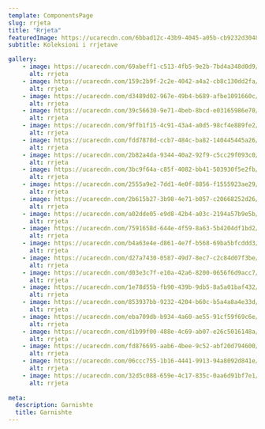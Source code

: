 ```yaml
---
template: ComponentsPage
slug: rrjeta
title: "Rrjeta"
featuredImage: https://ucarecdn.com/6bbad12c-43b9-4045-a05b-cb9232d30488/
subtitle: Koleksioni i rrjetave

gallery:
    - image: https://ucarecdn.com/69abeff1-c513-4fb5-9e2b-7bd4a348d0d9/
      alt: rrjeta
    - image: https://ucarecdn.com/159c2b9f-2c2e-4042-a4a2-cb8c130dd2fa/
      alt: rrjeta
    - image: https://ucarecdn.com/d3489d02-967e-49b4-b689-afbe1091660c/
      alt: rrjeta
    - image: https://ucarecdn.com/39c56630-9e71-4beb-8bcd-e03165986e70/
      alt: rrjeta
    - image: https://ucarecdn.com/9ffb1f15-4c91-43a4-a0d5-98cf4e889fe2/
      alt: rrjeta
    - image: https://ucarecdn.com/fdd7878d-ccb7-484c-ba82-140445445a26/
      alt: rrjeta
    - image: https://ucarecdn.com/2b82a4da-9344-40a2-92f9-c5cc29f093c0/
      alt: rrjeta
    - image: https://ucarecdn.com/3bc9f64a-c85f-4082-bb41-503930f5e2fb/
      alt: rrjeta
    - image: https://ucarecdn.com/2555a9e2-7dd1-4e0f-8856-f1555923ae29/
      alt: rrjeta
    - image: https://ucarecdn.com/2b615b27-3b98-4e71-b057-c20668252d26/
      alt: rrjeta
    - image: https://ucarecdn.com/a02dde05-e9d8-42b4-a03c-2194a57b9e5b/
      alt: rrjeta
    - image: https://ucarecdn.com/7591658d-644e-4f59-8a63-5b4204df1bd2/
      alt: rrjeta
    - image: https://ucarecdn.com/b4a63e4e-d861-4e7f-b568-69ba5bfcddd3/
      alt: rrjeta
    - image: https://ucarecdn.com/d27a7430-0587-49d7-8ec7-c2c84d07f3be/
      alt: rrjeta
    - image: https://ucarecdn.com/d03e3c7f-e10a-42a6-8200-0656f6d9acc7/
      alt: rrjeta
    - image: https://ucarecdn.com/1e78d55b-fb90-439b-9db5-8a5a01baf432/
      alt: rrjeta
    - image: https://ucarecdn.com/853937bb-9232-4204-b60c-b5a4a8a4e33d/
      alt: rrjeta
    - image: https://ucarecdn.com/eba709db-b934-4a60-ae55-91cf59f69c6e/
      alt: rrjeta
    - image: https://ucarecdn.com/d1b99f00-488e-4c69-ab07-e26c5016148a/
      alt: rrjeta
    - image: https://ucarecdn.com/fd876695-aab6-4bee-9c52-abf20d794600/
      alt: rrjeta
    - image: https://ucarecdn.com/06ccc755-1b16-4441-9913-94a8092d841e/
      alt: rrjeta
    - image: https://ucarecdn.com/32d5c088-659e-4c17-835c-0aa6d91bf7e1/
      alt: rrjeta
  
meta:
  description: Garnishte
  title: Garnishte
---
```

